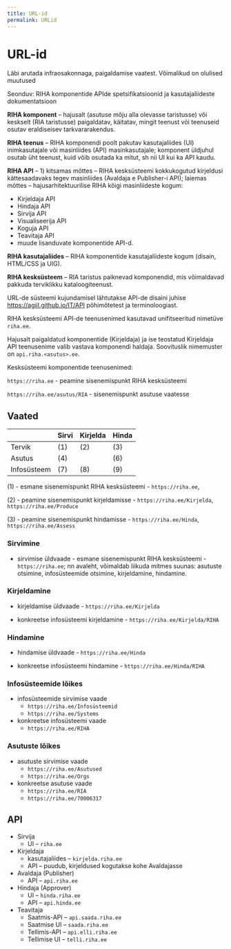 ```yaml
---
title: URL-id
permalink: URLid
---
```


# URL-id

<p class='staatus'>Läbi arutada infraosakonnaga, paigaldamise vaatest. Võimalikud on olulised muutused</p>

<p class='rem'>Seonduv: RIHA komponentide APIde spetsifikatsioonid ja kasutajaliideste dokumentatsioon</p>

__RIHA komponent__ – hajusalt (asutuse mõju alla olevasse taristusse) või keskselt (RIA taristusse) paigaldatav, käitatav, mingit teenust või teenuseid osutav eraldiseisev tarkvararakendus.

__RIHA teenus__ – RIHA komponendi poolt pakutav kasutajaliides (UI) inimkasutajale või masinliides (API) masinkasutajale; komponent üldjuhul osutab üht teenust, kuid võib osutada ka mitut, sh nii UI kui ka API kaudu.

__RIHA API__ – 1) kitsamas mõttes – RIHA kesksüsteemi kokkukogutud kirjeldusi kättesaadavaks tegev masinliides (Avaldaja e Publisher-i API); laiemas mõttes – hajusarhitektuurilise RIHA kõigi masinliideste kogum:

- Kirjeldaja API
- Hindaja API
- Sirvija API
- Visualiseerija API
- Koguja API
- Teavitaja API
- muude lisanduvate komponentide API-d.

__RIHA kasutajaliides__ – RIHA komponentide kasutajaliideste kogum (disain, HTML/CSS ja UIG).

__RIHA kesksüsteem__ – RIA taristus paiknevad komponendid, mis võimaldavad pakkuda terviklikku kataloogiteenust.

URL-de süsteemi kujundamisel lähtutakse API-de disaini juhise https://agiil.github.io/IT/API põhimõtetest ja terminoloogiast.

RIHA kesksüsteemi API-de teenusenimed kasutavad unifitseeritud nimetüve `riha.ee`.

Hajusalt paigaldatud komponentide (Kirjeldaja) ja ise teostatud Kirjeldaja API teenusenime valib vastava komponendi haldaja. Soovituslik nimemuster on `api.riha.<asutus>.ee`.

Kesksüsteemi komponentide teenusenimed:

`https://riha.ee` - peamine sisenemispunkt RIHA kesksüsteemi

`https://riha.ee/asutus/RIA` - sisenemispunkt asutuse vaatesse

## Vaated

|                |   Sirvi     |   Kirjelda  |  Hinda         |
|------------|------------|-------------|----------------|
|  Tervik   |      (1)      |     (2)        |     (3)           |
|  Asutus   |      (4)      |                 |    (6)            |
|  Infosüsteem   |     (7)     |     (8)     |      (9)       |

(1) - esmane sisenemispunkt RIHA kesksüsteemi - `https://riha.ee`, 

(2) - peamine sisenemispunkt kirjeldamisse - `https://riha.ee/Kirjelda`, `https://riha.ee/Produce`

(3) - peamine sisenemispunkt hindamisse - `https://riha.ee/Hinda`, `https://riha.ee/Assess`


### Sirvimine

- sirvimise üldvaade - esmane sisenemispunkt RIHA kesksüsteemi - `https://riha.ee`; nn avaleht, võimaldab liikuda mitmes suunas: asutuste otsimine, infosüsteemide otsimine, kirjeldamine, hindamine.

### Kirjeldamine

- kirjeldamise üldvaade - `https://riha.ee/Kirjelda`

- konkreetse infosüsteemi kirjeldamine - `https://riha.ee/Kirjelda/RIHA`

###   Hindamine

- hindamise üldvaade - `https://riha.ee/Hinda`

- konkreetse infosüsteemi hindamine - `https://riha.ee/Hinda/RIHA`

### Infosüsteemide lõikes

- infosüsteemide sirvimise vaade
  - `https://riha.ee/Infosüsteemid`
  - `https://riha.ee/Systems`
- konkreetse infosüsteemi vaade
  - `https://riha.ee/RIHA`

### Asutuste lõikes

- asutuste sirvimise vaade
  - `https://riha.ee/Asutused`
  - `https://riha.ee/Orgs`
- konkreetse asutuse vaade
  - `https://riha.ee/RIA`
  - `https://riha.ee/70006317`

## API

- Sirvija
  - UI – `riha.ee`
- Kirjeldaja
  - kasutajaliides – `kirjelda.riha.ee`
  - API – puudub, kirjeldused kogutakse kohe Avaldajasse
- Avaldaja (Publisher)
  - API – `api.riha.ee`
- Hindaja (Approver)
  - UI – `hinda.riha.ee`
  - API – `api.hinda.ee`
- Teavitaja
  - Saatmis-API – `api.saada.riha.ee`
  - Saatmise UI – `saada.riha.ee`
  - Tellimis-API – `api.elli.riha.ee`
  - Tellimise UI – `telli.riha.ee`


